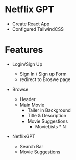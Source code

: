 # Netflix GPT

- Create React App
- Configured TailwindCSS


# Features
- Login/Sign Up
    - Sign In / Sign up Form
    - redirect to Broswe page
    
- Browse 
    - Header
    - Main Movie
        - Tailer in Background
        - Title & Description
        - Movie Suggestions
            - MovieLists * N

- NetflixGPT
    - Search Bar 
    - Movie Suggestions